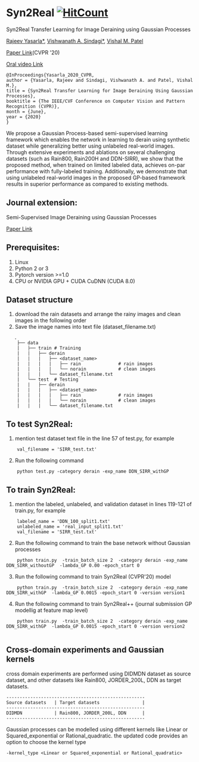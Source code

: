 # Syn2Real [![HitCount](http://hits.dwyl.com/rajeevyasarla/Syn2Real.svg)](http://hits.dwyl.com/rajeevyasarla/Syn2Real)
Syn2Real Transfer Learning for Image Deraining using Gaussian Processes

[Rajeev Yasarla*](https://sites.google.com/view/rajeevyasarla/home), [Vishwanath A. Sindagi*](https://www.vishwanathsindagi.com/), [Vishal M. Patel](https://engineering.jhu.edu/ece/faculty/vishal-m-patel/)

[Paper Link](http://openaccess.thecvf.com/content_CVPR_2020/papers/Yasarla_Syn2Real_Transfer_Learning_for_Image_Deraining_Using_Gaussian_Processes_CVPR_2020_paper.pdf)(CVPR '20)

[Oral video Link](https://www.youtube.com/watch?v=iYuv4Cqgq4k)

    @InProceedings{Yasarla_2020_CVPR,
    author = {Yasarla, Rajeev and Sindagi, Vishwanath A. and Patel, Vishal M.},
    title = {Syn2Real Transfer Learning for Image Deraining Using Gaussian Processes},
    booktitle = {The IEEE/CVF Conference on Computer Vision and Pattern Recognition (CVPR)},
    month = {June},
    year = {2020}
    }
We propose a Gaussian Process-based semi-supervised learning framework which enables the network in learning to derain using synthetic dataset while generalizing better using  unlabeled real-world images. Through extensive experiments and ablations on several challenging datasets (such as Rain800, Rain200H and DDN-SIRR), we show that the proposed method, when trained on limited labeled data, achieves on-par performance with fully-labeled training. Additionally, we demonstrate that using unlabeled real-world images in the proposed GP-based framework results in superior performance as compared to existing methods.

## Journal extension:
Semi-Supervised Image Deraining using Gaussian Processes

[Paper Link](https://arxiv.org/pdf/2009.13075.pdf)

## Prerequisites:
1. Linux
2. Python 2 or 3
3. Pytorch version >=1.0
4. CPU or NVIDIA GPU + CUDA CuDNN (CUDA 8.0)

## Dataset structure
1. download the rain datasets and arrange the rainy images and clean images in the following order
2. Save the image names into text file (dataset_filename.txt)
```
   .
    ├── data 
    |   ├── train # Training  
    |   |   ├── derain        
    |   |   |   ├── <dataset_name>   
    |   |   |   |   ├── rain              # rain images 
    |   |   |   |   └── norain            # clean images
    |   |   |   └── dataset_filename.txt
    |   └── test  # Testing
    |   |   ├── derain         
    |   |   |   ├── <dataset_name>          
    |   |   |   |   ├── rain              # rain images 
    |   |   |   |   └── norain            # clean images
    |   |   |   └── dataset_filename.txt
```

## To test Syn2Real:
1. mention test dataset text file in the line 57 of test.py, for example
```    
    val_filename = 'SIRR_test.txt'
```
2. Run the following command
```   
    python test.py -category derain -exp_name DDN_SIRR_withGP
```
## To train Syn2Real:
1. mention the labeled, unlabeled, and validation dataset in lines 119-121 of train.py, for example
```
    labeled_name = 'DDN_100_split1.txt'
    unlabeled_name = 'real_input_split1.txt'
    val_filename = 'SIRR_test.txt'
``` 
2. Run the following command to train the base network without Gaussian processes
```
    python train.py  -train_batch_size 2  -category derain -exp_name DDN_SIRR_withoutGP  -lambda_GP 0.00 -epoch_start 0
```
3. Run the following command to train Syn2Real (CVPR'20) model 
```
    python train.py  -train_batch_size 2  -category derain -exp_name DDN_SIRR_withGP  -lambda_GP 0.0015 -epoch_start 0 -version version1
```
4. Run the following command to train Syn2Real++ (journal submission GP modellig at feature map level) 
```
    python train.py  -train_batch_size 2  -category derain -exp_name DDN_SIRR_withGP  -lambda_GP 0.0015 -epoch_start 0 -version version2
    
```
## Cross-domain experiments and Gaussian kernels
cross domain experiments are performed using DIDMDN dataset as source dataset, and other datasets like Rain800, JORDER_200L, DDN as target datasets.
```
----------------------------------------------------
Source datasets   | Target datasets                | 
----------------------------------------------------
DIDMDN            | Rain800, JORDER_200L, DDN      |
----------------------------------------------------
```
Gaussian processes can be modelled using different kernels like Linear or Squared_exponential or Rational_quadratic. the updated code provides an option to choose the kernel type
```
-kernel_type <Linear or Squared_exponential or Rational_quadratic>
```
